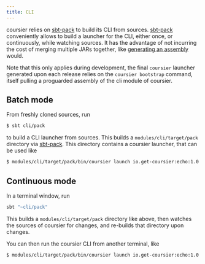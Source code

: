 ```yaml
---
title: CLI
---
```


coursier relies on [sbt-pack](https://github.com/xerial/sbt-pack) to build
its CLI from sources. [sbt-pack](https://github.com/xerial/sbt-pack) conveniently allows to build a launcher for
the CLI, either once, or continuously, while watching sources. It has the
advantage of not incurring the cost of merging multiple JARs together,
like [generating an assembly](https://github.com/sbt/sbt-assembly) would.

Note that this only applies during development, the
final `coursier` launcher generated upon each release relies on the
`coursier bootstrap` command, itself pulling a proguarded assembly of the
cli module of coursier.

## Batch mode

From freshly cloned sources, run
```bash
$ sbt cli/pack
```
to build a CLI launcher from sources.
This builds a
`modules/cli/target/pack` directory via
[sbt-pack](https://github.com/xerial/sbt-pack).
This directory contains a coursier launcher, that can be used like
```bash
$ modules/cli/target/pack/bin/coursier launch io.get-coursier:echo:1.0.1 -- foo
```

## Continuous mode

In a terminal window, run
```bash
sbt "~cli/pack"
```

This builds a `modules/cli/target/pack` directory like above, then
watches the sources of coursier for changes, and re-builds that directory
upon changes.

You can then run the coursier CLI from another terminal, like
```bash
$ modules/cli/target/pack/bin/coursier launch io.get-coursier:echo:1.0.1 -- foo
```

